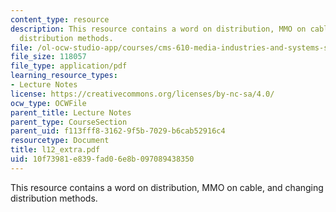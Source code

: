 ```yaml
---
content_type: resource
description: This resource contains a word on distribution, MMO on cable, and changing
  distribution methods.
file: /ol-ocw-studio-app/courses/cms-610-media-industries-and-systems-spring-2006/10f73981e839fad06e8b097089438350_l12_extra.pdf
file_size: 118057
file_type: application/pdf
learning_resource_types:
- Lecture Notes
license: https://creativecommons.org/licenses/by-nc-sa/4.0/
ocw_type: OCWFile
parent_title: Lecture Notes
parent_type: CourseSection
parent_uid: f113fff8-3162-9f5b-7029-b6cab52916c4
resourcetype: Document
title: l12_extra.pdf
uid: 10f73981-e839-fad0-6e8b-097089438350
---
```

This resource contains a word on distribution, MMO on cable, and changing distribution methods.